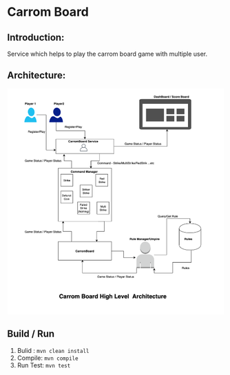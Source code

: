 # Carrom Board

## Introduction:

Service which helps to play the carrom board game with multiple user.

## Architecture:

![alt text](https://github.com/manjudr/carrom-game/raw/master/CarromBoard-Hight%20Level%20Architecture.png)

## Build / Run
 
 1. Bulid : `mvn clean install`
 2. Compile: `mvn compile`
 3. Run Test: `mvn test`

